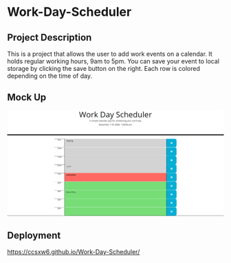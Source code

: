 # Work-Day-Scheduler

## Project Description
This is a project that allows the user to add work events on a calendar. It holds regular working hours, 9am to 5pm. You can save your event to local storage by clicking the save button on the right. Each row is colored depending on the time of day. 

## Mock Up
![Page Image](Schedulerpic.PNG)

## Deployment

https://ccsxw6.github.io/Work-Day-Scheduler/



